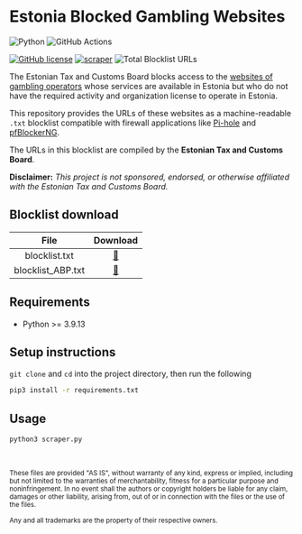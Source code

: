 # Estonia Blocked Gambling Websites

![Python](https://img.shields.io/badge/Python-FFD43B?style=for-the-badge&logo=python&logoColor=blue)
![GitHub Actions](https://img.shields.io/badge/GitHub_Actions-2088FF?style=for-the-badge&logo=github-actions&logoColor=white)

[![GitHub license](https://img.shields.io/badge/LICENSE-BSD--3--CLAUSE-GREEN?style=for-the-badge)](LICENSE)
[![scraper](https://img.shields.io/github/workflow/status/elliotwutingfeng/Estonia-Blocked-Gambling-Websites/scraper?label=SCRAPER&style=for-the-badge)](https://github.com/elliotwutingfeng/Estonia-Blocked-Gambling-Websites/actions/workflows/scraper.yml)
<img src="https://tokei-rs.onrender.com/b1/github/elliotwutingfeng/Estonia-Blocked-Gambling-Websites?label=Total%20Blocklist%20URLS&style=for-the-badge" alt="Total Blocklist URLs"/>

The Estonian Tax and Customs Board blocks access to the [websites of gambling operators](https://www.emta.ee/ariklient/registreerimine-ettevotlus/hasartmangukorraldajale/blokeeritud-hasartmangu) whose services are available in Estonia but who do not have the required activity and organization license to operate in Estonia.

This repository provides the URLs of these websites as a machine-readable `.txt` blocklist compatible with firewall applications like [Pi-hole](https://pi-hole.net) and [pfBlockerNG](https://docs.netgate.com/pfsense/en/latest/packages/pfblocker.html).

The URLs in this blocklist are compiled by the **Estonian Tax and Customs Board**.

**Disclaimer:** _This project is not sponsored, endorsed, or otherwise affiliated with the Estonian Tax and Customs Board._

## Blocklist download

| File | Download |
|:-:|:-:|
| blocklist.txt | [:floppy_disk:](blocklist.txt?raw=true) |
| blocklist_ABP.txt | [:floppy_disk:](blocklist_ABP.txt?raw=true) |

## Requirements

-   Python >= 3.9.13

## Setup instructions

`git clone` and `cd` into the project directory, then run the following

```bash
pip3 install -r requirements.txt
```

## Usage

```bash
python3 scraper.py
```

&nbsp;

<sup>These files are provided "AS IS", without warranty of any kind, express or implied, including but not limited to the warranties of merchantability, fitness for a particular purpose and noninfringement. In no event shall the authors or copyright holders be liable for any claim, damages or other liability, arising from, out of or in connection with the files or the use of the files.</sup>

<sub>Any and all trademarks are the property of their respective owners.</sub>
